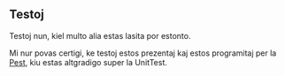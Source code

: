 ## Testoj

Testoj nun, kiel multo alia estas lasita por estonto.

Mi nur povas certigi, ke testoj estos prezentaj kaj estos programitaj per la [Pest](https://pestphp.com/docs/installation), kiu estas altgradigo super la UnitTest.
